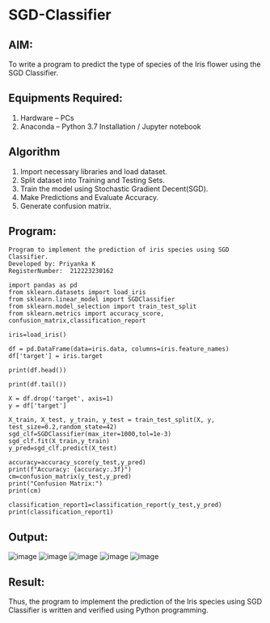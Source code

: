 # SGD-Classifier
## AIM:
To write a program to predict the type of species of the Iris flower using the SGD Classifier.

## Equipments Required:
1. Hardware – PCs
2. Anaconda – Python 3.7 Installation / Jupyter notebook

## Algorithm
1. Import necessary libraries and load dataset.
2. Split dataset into Training and Testing Sets.
3. Train the model using Stochastic Gradient Decent(SGD).
4. Make Predictions and Evaluate Accuracy.
5. Generate confusion matrix.

## Program:
```
Program to implement the prediction of iris species using SGD Classifier.
Developed by: Priyanka K
RegisterNumber:  212223230162
```
```
import pandas as pd
from sklearn.datasets import load_iris
from sklearn.linear_model import SGDClassifier
from sklearn.model_selection import train_test_split
from sklearn.metrics import accuracy_score, confusion_matrix,classification_report

iris=load_iris()

df = pd.DataFrame(data=iris.data, columns=iris.feature_names)
df['target'] = iris.target

print(df.head())

print(df.tail())

X = df.drop('target', axis=1)
y = df['target']

X_train, X_test, y_train, y_test = train_test_split(X, y, test_size=0.2,random_state=42)
sgd_clf=SGDClassifier(max_iter=1000,tol=1e-3)
sgd_clf.fit(X_train,y_train)
y_pred=sgd_clf.predict(X_test)

accuracy=accuracy_score(y_test,y_pred)
print(f"Accuracy: {accuracy:.3f}")
cm=confusion_matrix(y_test,y_pred)
print("Confusion Matrix:")
print(cm)

classification_report1=classification_report(y_test,y_pred)
print(classification_report1)
```

## Output:
![image](https://github.com/user-attachments/assets/665348f4-49dc-443a-91da-e1e35bbd6495)
![image](https://github.com/user-attachments/assets/a6e08619-a3ac-47e2-983b-38aab5d79096)
![image](https://github.com/user-attachments/assets/0a382809-562b-411b-9f8f-eda31d9c6f7c)
![image](https://github.com/user-attachments/assets/0a382809-562b-411b-9f8f-eda31d9c6f7c)
![image](https://github.com/user-attachments/assets/642c90a3-224d-4e9c-8944-d062e5bfe771)

## Result:
Thus, the program to implement the prediction of the Iris species using SGD Classifier is written and verified using Python programming.
